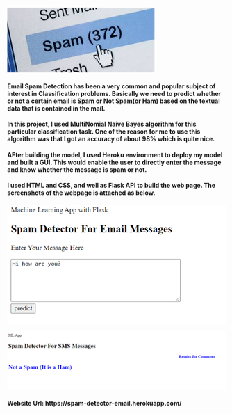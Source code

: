 ![EMail Spam](images.jpg)

<h4> Email Spam Detection has been a very common and popular subject of interest in Classification problems. Basically we need to predict whether or not a certain email is Spam or Not Spam(or Ham) based on the textual data that is contained in the mail.</h4>


<h4> In this project, I used MultiNomial Naive Bayes algorithm for this particular classification task. One of the reason for me to use this algorithm was that I got an accuracy of about 98% which is quite nice. </h4>

<h4> AFter building the model, I used Heroku environment to deploy my model and built a GUI. This would enable the user to directly enter the message and know whether the message is spam or not. </h4>

<h4> I used HTML and CSS, and well as Flask API to build the web page. The screenshots of the webpage is attached as below. </h4>

![1](1.png)

![2](2.png)

<h4> Website Url: https://spam-detector-email.herokuapp.com/
